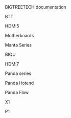 BIGTREETECH documentation

BTT

HDMI5

Motherboards

Manta Series

BIQU

HDMI7

Panda series

Panda Hotend

Panda Flow

X1

P1
